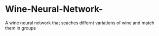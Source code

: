 # Wine-Neural-Network-
A wine neural network that seaches differnt variations of wine and match them in groups
